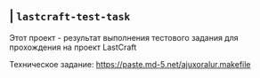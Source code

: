## | `lastcraft-test-task`
Этот проект - результат выполнения тестового задания для прохождения на проект LastCraft

Техническое задание: https://paste.md-5.net/ajuxoralur.makefile